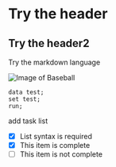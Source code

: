 # Try the header
## Try the header2
Try the markdown language

![Image of Baseball](https://octodex.github.com/images/yaktocat.png)

```sas
data test;
set test;
run;
```

add task list
- [x] List syntax is required
- [x] This item is complete
- [ ] This item is not complete
